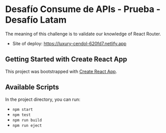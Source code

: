 # Desafío Consume de APIs - Prueba - Desafío Latam
The meaning of this challenge is to validate our knowledge of React Router.

- Site of deploy: https://luxury-cendol-620fd7.netlify.app


## Getting Started with Create React App

This project was bootstrapped with [Create React App](https://github.com/facebook/create-react-app).

## Available Scripts

In the project directory, you can run:

- `npm start`
- `npm test`
- `npm run build`
- `npm run eject`